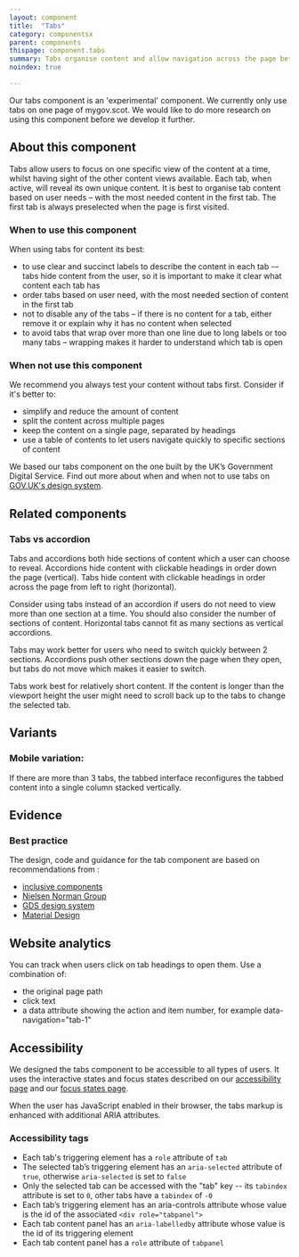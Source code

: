```yaml
---
layout: component
title:  "Tabs"
category: componentsx
parent: components
thispage: component.tabs
summary: Tabs organise content and allow navigation across the page between sections of related content.  They allow the user to view one section of content at a time.
noindex: true

---
```

Our tabs component is an 'experimental' component. We currently only use tabs on one page of mygov.scot. We would like to do more research on using this component before we develop it further.

## About this component

Tabs allow users to focus on one specific view of the content at a time, whilst having sight of the other content views available.  Each tab, when active, will reveal its own unique content.  It is best to organise tab content based on user needs – with the most needed content in the first tab. The first tab is always preselected when the page is first visited.

### When to use this component

When using tabs for content its best:

* to use clear and succinct labels to describe the content in each tab -– tabs hide content from the user, so it is important to make it clear what content each tab has
* order tabs based on user need, with the most needed section of content in the first tab
* not to disable any of the tabs – if there is no content for a tab, either remove it or explain why it has no content when selected
* to avoid tabs that wrap over more than one line due to long labels or too many tabs – wrapping makes it harder to understand which tab is open

### When not use this component

We recommend you always test your content without tabs first. Consider if it's better to:

* simplify and reduce the amount of content
* split the content across multiple pages
* keep the content on a single page, separated by headings
* use a table of contents to let users navigate quickly to specific sections of content

We based our tabs component on the one built by the UK’s Government Digital Service. Find out more about when and when not to use tabs on [GOV.UK's design system](https://design-system.service.gov.uk/components/tabs/).  

## Related components

### Tabs vs accordion

Tabs and accordions both hide sections of content which a user can choose to reveal. Accordions hide content with clickable headings in order down the page (vertical). Tabs hide content with clickable headings in order across the page from left to right (horizontal).

Consider using tabs instead of an accordion if users do not need to view more than one section at a time. You should also consider the number of sections of content. Horizontal tabs cannot fit as many sections as vertical accordions.

Tabs may work better for users who need to switch quickly between 2 sections. Accordions push other sections down the page when they open, but tabs do not move which makes it easier to switch.

Tabs work best for relatively short content. If the content is longer than the viewport height the user might need to scroll back up to the tabs to change the selected tab.

## Variants

### Mobile variation:

If there are more than 3 tabs, the tabbed interface reconfigures the tabbed content into a single column stacked vertically.

## Evidence

### Best practice

The design, code and guidance for the tab component are based on recommendations from :

* [inclusive components](https://inclusive-components.design/tabbed-interfaces/)
* [Nielsen Norman Group](https://www.nngroup.com/articles/tabs-used-right/)
* [GDS design system](https://design-system.service.gov.uk/components/tabs/)
* [Material Design](https://material.io/components/tabs)

## Website analytics

You can track when users click on tab headings to open them. Use a combination of:

* the original page path
* click text
* a data attribute showing the action and item number, for example data-navigation="tab-1"

## Accessibility

We designed the tabs component to be accessible to all types of users. It uses the interactive states and focus states described on our [accessibility page](/accessibility/) and our [focus states page](/styles/states/).

When the user has JavaScript enabled in their browser, the tabs markup is enhanced with additional ARIA attributes.

### Accessibility tags

* Each tab's triggering element has a `role` attribute of `tab`
* The selected tab’s triggering element has an `aria-selected` attribute of `true`, otherwise `aria-selected` is set to `false`
* Only the selected tab can be accessed with the "tab" key -- its `tabindex` attribute is set to `0`, other tabs have a `tabindex` of `-0`
* Each tab’s triggering element has an aria-controls attribute whose value is the id of the associated `<div role="tabpanel">`
* Each tab content panel has an `aria-labelledby` attribute whose value is the id of its triggering element
* Each tab content panel has a `role` attribute of `tabpanel`
